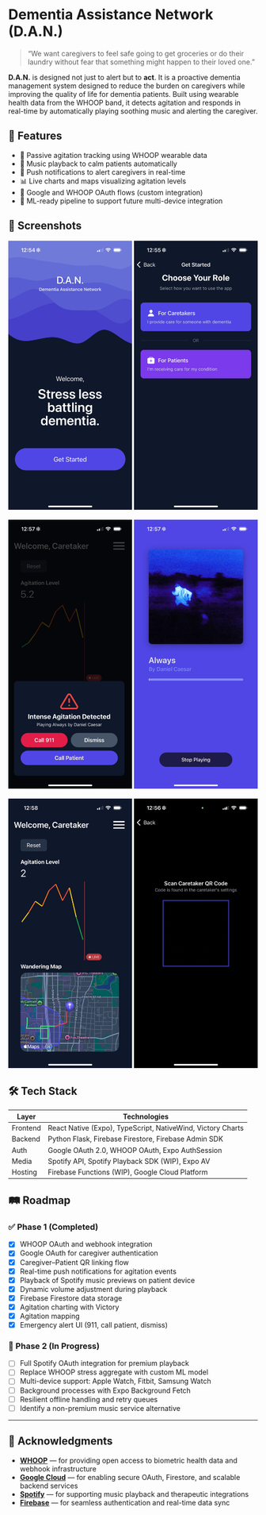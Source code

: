 # Dementia Assistance Network (D.A.N.)

> “We want caregivers to feel safe going to get groceries or do their laundry without fear that something might happen to their loved one.”

**D.A.N.** is designed not just to alert but to **act**. It is a proactive dementia management system designed to reduce the burden on caregivers while improving the quality of life for dementia patients. Built using wearable health data from the WHOOP band, it detects agitation and responds in real-time by automatically playing soothing music and alerting the caregiver.


## 📲 Features

- 🔄 Passive agitation tracking using WHOOP wearable data
- 🎵 Music playback to calm patients automatically
- 🔔 Push notifications to alert caregivers in real-time
- 📊 Live charts and maps visualizing agitation levels
- 🔐 Google and WHOOP OAuth flows (custom integration)
- 🧠 ML-ready pipeline to support future multi-device integration

## 📸 Screenshots

<div align="left">
   <img src="public/screenshots/landing.png" alt="Landing Screen" width="250px"/>
   <img src="public/screenshots/auth.png" alt="Authentication Screen" width="250px"/>
   <br/><br/>
   <img src="public/screenshots/alert.png" alt="Agitation Alert" width="250px"/>
   <img src="public/screenshots/music.png" alt="Music Playback Screen" width="250px"/>
   <br/><br/>
   <img src="public/screenshots/dashboard.png" alt="Caretaker Dashboard" width="250px"/>
   <img src="public/screenshots/qr.png" alt="QR Code Page" width="250px"/>
</div>

## 🛠️ Tech Stack

| Layer    | Technologies                                                |
| -------- | ----------------------------------------------------------- |
| Frontend | React Native (Expo), TypeScript, NativeWind, Victory Charts |
| Backend  | Python Flask, Firebase Firestore, Firebase Admin SDK        |
| Auth     | Google OAuth 2.0, WHOOP OAuth, Expo AuthSession             |
| Media    | Spotify API, Spotify Playback SDK (WIP), Expo AV            |
| Hosting  | Firebase Functions (WIP), Google Cloud Platform         |

## 🛤️ Roadmap

### ✅ Phase 1 (Completed)
- [x] WHOOP OAuth and webhook integration
- [x] Google OAuth for caregiver authentication
- [x] Caregiver–Patient QR linking flow
- [x] Real-time push notifications for agitation events
- [x] Playback of Spotify music previews on patient device
- [x] Dynamic volume adjustment during playback
- [x] Firebase Firestore data storage
- [x] Agitation charting with Victory
- [x] Agitation mapping
- [x] Emergency alert UI (911, call patient, dismiss)

### 🚧 Phase 2 (In Progress)
- [ ] Full Spotify OAuth integration for premium playback
- [ ] Replace WHOOP stress aggregate with custom ML model
- [ ] Multi-device support: Apple Watch, Fitbit, Samsung Watch
- [ ] Background processes with Expo Background Fetch
- [ ] Resilient offline handling and retry queues
- [ ] Identify a non-premium music service alternative

---

## 🙏 Acknowledgments

- [**WHOOP**](https://www.whoop.com) — for providing open access to biometric health data and webhook infrastructure  
- [**Google Cloud**](https://cloud.google.com) — for enabling secure OAuth, Firestore, and scalable backend services  
- [**Spotify**](https://developer.spotify.com) — for supporting music playback and therapeutic integrations  
- [**Firebase**](https://firebase.google.com) — for seamless authentication and real-time data sync  